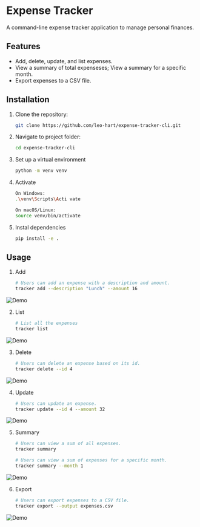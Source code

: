 # Expense Tracker

A command-line expense tracker application to manage personal finances.

## Features
- Add, delete, update, and list expenses.
- View a summary of total expenseses; View a summary for a specific month.
- Export expenses to a CSV file.

## Installation
1. Clone the repository:
   ```bash
   git clone https://github.com/leo-hart/expense-tracker-cli.git

2. Navigate to project folder:
   ```bash
   cd expense-tracker-cli

3. Set up a virtual environment
    ```bash
    python -m venv venv

4. Activate
    ```bash
    On Windows:
    .\venv\Scripts\Acti vate

    On macOS/Linux:
    source venv/bin/activate

5. Instal dependencies
    ```bash
    pip install -e .

## Usage
1. Add
    ```bash
    # Users can add an expense with a description and amount.
    tracker add --description "Lunch" --amount 16
![Demo](assets\add.gif)

2. List
    ```bash
    # List all the expenses
    tracker list
![Demo](assets\list.gif)

3. Delete
    ```bash
    # Users can delete an expense based on its id.
    tracker delete --id 4
![Demo](assets\delete.gif)

4. Update
    ```bash
    # Users can update an expense.
    tracker update --id 4 --amount 32
![Demo](assets\update.gif)

5. Summary
    ```bash
    # Users can view a sum of all expenses.
    tracker summary

    # Users can view a sum of expenses for a specific month.
    tracker summary --month 1    
![Demo](assets\summary.gif)

6. Export
    ```bash
    # Users can export expenses to a CSV file.
    tracker export --output expenses.csv
![Demo](assets\export.gif)
